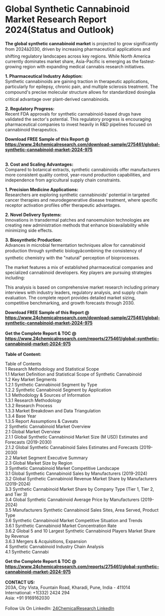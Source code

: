 <h1>Global Synthetic Cannabinoid Market Research Report 2024(Status and Outlook)</h1><p><strong>The global synthetic cannabinoid market</strong> is projected to grow significantly from 2024â2030, driven by increasing pharmaceutical applications and shifting regulatory landscapes across key regions. While North America currently dominates market share, Asia-Pacific is emerging as the fastest-growing region with expanding medical cannabis research initiatives.</p><p><strong>1. Pharmaceutical Industry Adoption:</strong><br>
Synthetic cannabinoids are gaining traction in therapeutic applications, particularly for epilepsy, chronic pain, and multiple sclerosis treatment. The compound's precise molecular structure allows for standardized dosingâa critical advantage over plant-derived cannabinoids.</p><p><strong>2. Regulatory Progress:</strong><br>
Recent FDA approvals for synthetic cannabinoid-based drugs have validated the sector's potential. This regulatory progress is encouraging pharmaceutical companies to invest heavily in R&amp;D pipelines focused on cannabinoid therapeutics.</p><div><b>Download FREE Sample of this Report @ 
            <a href="https://www.24chemicalresearch.com/download-sample/275461/global-synthetic-cannabinoid-market-2024-975">
            https://www.24chemicalresearch.com/download-sample/275461/global-synthetic-cannabinoid-market-2024-975</a></b></div><br><p><strong>3. Cost and Scaling Advantages:</strong><br>
Compared to botanical extracts, synthetic cannabinoids offer manufacturers more consistent quality control, year-round production capabilities, and independence from agricultural supply chain constraints.</p><p><strong>1. Precision Medicine Applications:</strong><br>
Researchers are exploring synthetic cannabinoids' potential in targeted cancer therapies and neurodegenerative disease treatment, where specific receptor activation profiles offer therapeutic advantages.</p><p><strong>2. Novel Delivery Systems:</strong><br>
Innovations in transdermal patches and nanoemulsion technologies are creating new administration methods that enhance bioavailability while minimizing side effects.</p><p><strong>3. Biosynthetic Production:</strong><br>
Advances in microbial fermentation techniques allow for cannabinoid production through synthetic biologyâcombining the consistency of synthetic chemistry with the "natural" perception of bioprocesses.</p><p>The market features a mix of established pharmaceutical companies and specialized cannabinoid developers. Key players are pursuing strategies including:</p><p>This analysis is based on comprehensive market research including primary interviews with industry leaders, regulatory analysis, and supply chain evaluation. The complete report provides detailed market sizing, competitive benchmarking, and growth forecasts through 2030.</p><div><b>Download FREE Sample of this Report @ 
            <a href="https://www.24chemicalresearch.com/download-sample/275461/global-synthetic-cannabinoid-market-2024-975">
            https://www.24chemicalresearch.com/download-sample/275461/global-synthetic-cannabinoid-market-2024-975</a></b></div><br><div><b>Get the Complete Report & TOC @ 
            <a href="https://www.24chemicalresearch.com/reports/275461/global-synthetic-cannabinoid-market-2024-975">
            https://www.24chemicalresearch.com/reports/275461/global-synthetic-cannabinoid-market-2024-975</a></b></div><br>
            <b>Table of Content:</b><p>Table of Contents<br />
1 Research Methodology and Statistical Scope<br />
1.1 Market Definition and Statistical Scope of Synthetic Cannabinoid<br />
1.2 Key Market Segments<br />
1.2.1 Synthetic Cannabinoid Segment by Type<br />
1.2.2 Synthetic Cannabinoid Segment by Application<br />
1.3 Methodology & Sources of Information<br />
1.3.1 Research Methodology<br />
1.3.2 Research Process<br />
1.3.3 Market Breakdown and Data Triangulation<br />
1.3.4 Base Year<br />
1.3.5 Report Assumptions & Caveats<br />
2 Synthetic Cannabinoid Market Overview<br />
2.1 Global Market Overview<br />
2.1.1 Global Synthetic Cannabinoid Market Size (M USD) Estimates and Forecasts (2019-2030)<br />
2.1.2 Global Synthetic Cannabinoid Sales Estimates and Forecasts (2019-2030)<br />
2.2 Market Segment Executive Summary<br />
2.3 Global Market Size by Region<br />
3 Synthetic Cannabinoid Market Competitive Landscape<br />
3.1 Global Synthetic Cannabinoid Sales by Manufacturers (2019-2024)<br />
3.2 Global Synthetic Cannabinoid Revenue Market Share by Manufacturers (2019-2024)<br />
3.3 Synthetic Cannabinoid Market Share by Company Type (Tier 1, Tier 2, and Tier 3)<br />
3.4 Global Synthetic Cannabinoid Average Price by Manufacturers (2019-2024)<br />
3.5 Manufacturers Synthetic Cannabinoid Sales Sites, Area Served, Product Type<br />
3.6 Synthetic Cannabinoid Market Competitive Situation and Trends<br />
3.6.1 Synthetic Cannabinoid Market Concentration Rate<br />
3.6.2 Global 5 and 10 Largest Synthetic Cannabinoid Players Market Share by Revenue<br />
3.6.3 Mergers & Acquisitions, Expansion<br />
4 Synthetic Cannabinoid Industry Chain Analysis<br />
4.1 Synthetic Cannabi</p><div><b>Get the Complete Report & TOC @ 
            <a href="https://www.24chemicalresearch.com/reports/275461/global-synthetic-cannabinoid-market-2024-975">
            https://www.24chemicalresearch.com/reports/275461/global-synthetic-cannabinoid-market-2024-975</a></b></div><br><b>CONTACT US:</b><br>
            203A, City Vista, Fountain Road, Kharadi, Pune, India - 411014<br>
            International: +1(332) 2424 294<br>
            Asia: +91 9169162030 <br><br>
            Follow Us On LinkedIn: <a href="https://www.linkedin.com/company/24chemicalresearch/">24ChemicalResearch LinkedIn</a>